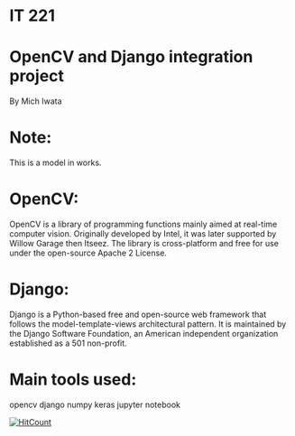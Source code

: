 # IT 221
# OpenCV and Django integration project
By Mich Iwata <br/>

# Note:
This is a model in works. 

# OpenCV: 
OpenCV is a library of programming functions mainly aimed at real-time computer vision. Originally developed by Intel, it was later supported by Willow Garage then Itseez. The library is cross-platform and free for use under the open-source Apache 2 License.

# Django:
Django is a Python-based free and open-source web framework that follows the model-template-views architectural pattern. It is maintained by the Django Software Foundation, an American independent organization established as a 501 non-profit.

# Main tools used: 
opencv
django
numpy
keras
jupyter notebook

[![HitCount](http://hits.dwyl.com/IT115-G1-A5/https://githubcom/olassia/IT115-G1-A5.svg)](http://hits.dwyl.com/IT115-G1-A5/https://githubcom/olassia/IT115-G1-A5)<br>
